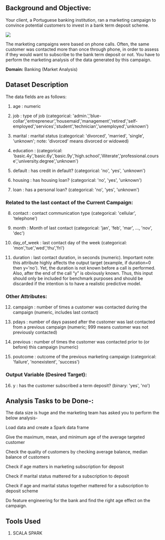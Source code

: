 ## Background and Objective:

Your client, a Portuguese banking institution, ran a marketing campaign to convince potential customers to invest in a bank term deposit scheme. 

![](https://www.quotemaster.org/images/ec/ec2f5a8a5acb4712c1e31080c5cdac72.jpg)

The marketing campaigns were based on phone calls. Often, the same customer was contacted more than once through phone, in order to assess if they would want to subscribe to the bank term deposit or not. You have to perform the marketing analysis of the data generated by this campaign.

**Domain:** Banking (Market Analysis)

## Dataset Description

The data fields are as follows:

1.	age : numeric

2.	job :	type of job (categorical: 'admin.','blue-collar','entrepreneur','housemaid','management','retired','self-employed','services','student','technician','unemployed','unknown')

3.	marital : marital status (categorical: 'divorced', 'married', 'single', 'unknown'; note: 'divorced' means divorced or widowed)

4.	education : (categorical: 'basic.4y','basic.6y','basic.9y','high.school','illiterate','professional.course','university.degree','unknown')

5.	default : has credit in default? (categorical: 'no', 'yes', 'unknown')

6.	housing : has housing loan? (categorical: 'no', 'yes', 'unknown')

7.	loan : has a personal loan? (categorical: 'no', 'yes', 'unknown')

### Related to the last contact of the Current Campaign:

8.	contact : contact communication type (categorical: 'cellular', 'telephone')

9.	month : Month of last contact (categorical: 'jan', 'feb', 'mar', ..., 'nov', 'dec')
 
10.	day_of_week : last contact day of the week (categorical: 'mon','tue','wed','thu','fri')

11.	duration : last contact duration, in seconds (numeric). Important note: this attribute highly affects the output target (example, if duration=0 then y='no'). Yet, the duration is not known before a call is performed. Also, after the end of the call “y” is obviously known. Thus, this input should only be included for benchmark purposes and should be discarded if the intention is to have a realistic predictive model.

### Other Attributes:

12.	campaign : number of times a customer was contacted during the campaign (numeric, includes last contact)

13.	pdays : number of days passed after the customer was last contacted from a previous campaign (numeric; 999 means customer was not previously contacted)

14.	previous : number of times the customer was contacted prior to (or before) this campaign (numeric)

15.	poutcome : outcome of the previous marketing campaign (categorical: 'failure', 'nonexistent', 'success')

### Output Variable (Desired Target):

16.	y : has the customer subscribed a term deposit? (binary: 'yes', 'no')

## Analysis Tasks to be Done-:

The data size is huge and the marketing team has asked you to perform the below analysis-

Load data and create a Spark data frame

Give the maximum, mean, and minimum age of the average targeted customer

Check the quality of customers by checking average balance, median balance of customers

Check if age matters in marketing subscription for deposit

Check if marital status mattered for a subscription to deposit

Check if age and marital status together mattered for a subscription to deposit scheme

Do feature engineering for the bank and find the right age effect on the campaign.

## Tools Used

1. SCALA SPARK

